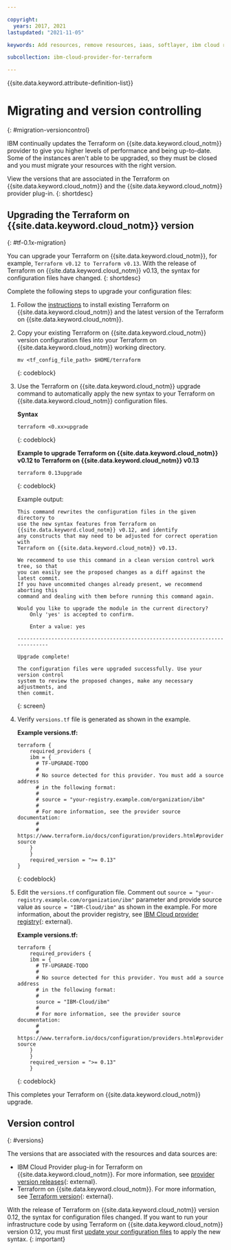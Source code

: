 ```yaml
---

copyright:
  years: 2017, 2021
lastupdated: "2021-11-05"

keywords: Add resources, remove resources, iaas, softlayer, ibm cloud resources, ibm cloud services, Terraform on {{site.data.keyword.cloud_notm}}, provision resources

subcollection: ibm-cloud-provider-for-terraform

---
```


{{site.data.keyword.attribute-definition-list}}



# Migrating and version controlling
{: #migration-versioncontrol}

IBM continually updates the Terraform on {{site.data.keyword.cloud_notm}} provider to give you higher levels of performance and being up-to-date. Some of the instances aren't able to be upgraded, so they must be closed and you must migrate your resources with the right version.

View the versions that are associated in the Terraform on {{site.data.keyword.cloud_notm}} and the {{site.data.keyword.cloud_notm}} provider plug-in.
{: shortdesc}

## Upgrading the Terraform on {{site.data.keyword.cloud_notm}} version
{: #tf-0.1x-migration}

You can upgrade your Terraform on {{site.data.keyword.cloud_notm}}, for example, `Terraform v0.12 to Terraform v0.13`. With the release of Terraform on {{site.data.keyword.cloud_notm}} v0.13, the syntax for configuration files have changed.
{: shortdesc}

Complete the following steps to upgrade your configuration files: 

1. Follow the [instructions](/docs/ibm-cloud-provider-for-terraform?topic=ibm-cloud-provider-for-terraform-setup_cli) to install existing Terraform on {{site.data.keyword.cloud_notm}} and the latest version of the Terraform on {{site.data.keyword.cloud_notm}}.
2. Copy your existing Terraform on {{site.data.keyword.cloud_notm}} version configuration files into your Terraform on {{site.data.keyword.cloud_notm}} working directory. 
    ```
    mv <tf_config_file_path> $HOME/terraform
    ```
    {: codeblock}

3. Use the Terraform on {{site.data.keyword.cloud_notm}} upgrade command to automatically apply the new syntax to your Terraform on {{site.data.keyword.cloud_notm}} configuration files. 

    **Syntax**
    ```
    terraform <0.xx>upgrade
    ```
    {: codeblock}

    **Example to upgrade Terraform on {{site.data.keyword.cloud_notm}} v0.12 to Terraform on {{site.data.keyword.cloud_notm}} v0.13**
    ```
    terraform 0.13upgrade
    ```
    {: codeblock}

    Example output: 
    ```
    This command rewrites the configuration files in the given directory to
    use the new syntax features from Terraform on {{site.data.keyword.cloud_notm}} v0.12, and identify
    any constructs that may need to be adjusted for correct operation with
    Terraform on {{site.data.keyword.cloud_notm}} v0.13.

    We recommend to use this command in a clean version control work tree, so that
    you can easily see the proposed changes as a diff against the latest commit.
    If you have uncommited changes already present, we recommend aborting this
    command and dealing with them before running this command again.

    Would you like to upgrade the module in the current directory?
        Only 'yes' is accepted to confirm.

        Enter a value: yes

    -----------------------------------------------------------------------------

    Upgrade complete!

    The configuration files were upgraded successfully. Use your version control
    system to review the proposed changes, make any necessary adjustments, and
    then commit.
    ```
    {: screen}

4. Verify `versions.tf` file is generated as shown in the example.

    **Example versions.tf:**

    ```
    terraform {
        required_providers {
        ibm = {
          # TF-UPGRADE-TODO
          #
          # No source detected for this provider. You must add a source address
          # in the following format:
          #
          # source = "your-registry.example.com/organization/ibm"
          #
          # For more information, see the provider source documentation:
          #
          # https://www.terraform.io/docs/configuration/providers.html#provider-source
        }
        }
        required_version = ">= 0.13"
    }
    ```
    {: codeblock}

5. Edit the `versions.tf` configuration file. Comment out `source = "your-registry.example.com/organization/ibm"` parameter and provide source value as `source = "IBM-Cloud/ibm"` as shown in the example. For more information, about the provider registry, see [IBM Cloud provider registry](https://registry.terraform.io/providers/IBM-Cloud/ibm/latest){: external}.

    **Example versions.tf:**

    ```
    terraform {
        required_providers {
        ibm = {
          # TF-UPGRADE-TODO
          #
          # No source detected for this provider. You must add a source address
          # in the following format:
          #
          source = "IBM-Cloud/ibm"
          #
          # For more information, see the provider source documentation:
          #
          # https://www.terraform.io/docs/configuration/providers.html#provider-source
        }
        }
        required_version = ">= 0.13"
        }
    ```
    {: codeblock}

This completes your Terraform on {{site.data.keyword.cloud_notm}} upgrade.

## Version control 
{: #versions}

The versions that are associated with the resources and data sources are:

- IBM Cloud Provider plug-in for Terraform on {{site.data.keyword.cloud_notm}}. For more information, see [provider version releases](https://github.com/IBM-Cloud/terraform-provider-ibm/releases){: external}.
- Terraform on {{site.data.keyword.cloud_notm}}. For more information, see [Terraform version](https://releases.hashicorp.com/terraform/){: external}.

With the release of Terraform on {{site.data.keyword.cloud_notm}} version 0.12, the syntax for configuration files changed. If you want to run your infrastructure code by using Terraform on {{site.data.keyword.cloud_notm}} version 0.12, you must first [update your configuration files](#tf-0.1x-migration) to apply the new syntax. 
{: important}




